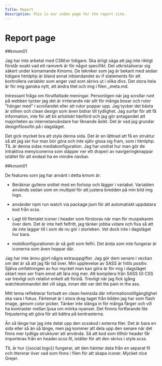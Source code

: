 ```yaml
---
Title: Report
Description: This is our index page for the report site.
---
```


Report page
==========================

##kmom01

Jag har inte arbetat med CSM:er tidigare. Ska ärligt säga att jag inte riktigt förstår exakt vad ett ramverk är för något specifikt. Det utkristaliserar sig säkert under komamande Kmoms. De tekniker som jag är bekant med sedan tidigare htmlphp är bland annat inblandandet av if statements för att kontrollera variabler som anger vad som skrivs ut i olika divs. Det stora hela är för mig ganska nytt, att ändra titel och img i filen _meta.md.

Intressant fråga om förutfattade meningar. Personligen när jag scrollar runt på webben tycker jag det är irriterande när allt för många boxar och rutor "hänger med" i scrollandet eller att rutor poppar upp. Jag tycker det bästa är stilren och clean design som även bidrar till tydlighet. Jag surfar för att få information, inte för att bli artistiskt hänförd och jag gör antagandet att majoriteten av internetanvändare har liknande åsikt. Det är vad jag grundar designfilosofin på i dagsläget.

Det gick mycket bra att styla denna sida. Det är en lättnad att få en struktur så att jag ser hur man bör göra och inte själv gissa sig fram, som i htmlphp. TIL är denna sidas mediakonfiguration. Jag har undrat hur man gör de intraktiva menyiconerna som släpper ner ett draperi av navigeringknappar istället för att endast ha en mindre navbar.

##kmom01

De features som jag har använt i detta kmom är:

* Beräknar gyllene snittet med en forloop och lägger i variabel. Variablen används sedan som en multipel för att justera bredden på min bild img logo.

* använder npm run watch via package json för att automatiskt uppdatara kod från scss.

* Lagt till flertalet iconer i header som förstoras när man för muspekaren över dem. Det är inte helt felfritt, jag tänker jobba vidare och fixa så att de inte laggar till i som de nu gör i storleken. Vet dock inte i dagsläget hur bara.

* mobilkonfigurationen är så gott som felfri. Det ända som inte fungerar är iconerna som även hoppar där.

Jag har inte ännu gjort några extrauppgifter. Jag gör dem senare i veckan om det är så att jag får tid över. Min upplevelse av SASS är hitils positiv. Själva omfattningen av hur mycket man kan göra är för mig i dagsläget oklart men ser fram emot att lära mig mer. Att kompilera från SASS till CSS var trevligt och relativt enkelt att förstå. Trevligt när jag fick igång watchkommandot det vill säga, innan det var det lite pain in the ass.

Mitt tema reflekterar fortsatt en clean hemsida där informationstillgänglighet ska vara i fokus. Färtemat är i stora drag taget från bilden jag har som flash image, genom color picker. Tänker inte slänga in för många färger och vill ha kontraster mellan ljusa om mörka nyanser. Det finnns fortfarande lite finjustering att göra för att bättra på kontrasterna.

Än så länge har jag inte delat upp den scsskod i externa filer. Det är bara en sida eller så än så länge, men jag kommer att dela upp den senare när det finns mer tydliga strukturer att använda. Så att kod som tillhör header får importeras från en header.scss fil, iställer för att den skrivs i style.scss.

TIL är hur {{social.logo}} fungerar, att den hämtar data från en separat fil och ittererar över vad som finns i filen för att skapa iconer. Mycket nice Grejer.
